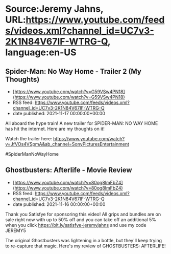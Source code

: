 # Source:Jeremy Jahns, URL:https://www.youtube.com/feeds/videos.xml?channel_id=UC7v3-2K1N84V67IF-WTRG-Q, language:en-US

## Spider-Man: No Way Home - Trailer 2 (My Thoughts)
 - [https://www.youtube.com/watch?v=G59VSw4PN18](https://www.youtube.com/watch?v=G59VSw4PN18)
 - RSS feed: https://www.youtube.com/feeds/videos.xml?channel_id=UC7v3-2K1N84V67IF-WTRG-Q
 - date published: 2021-11-17 00:00:00+00:00

All aboard the hype train! A new trailer for SPIDER-MAN: NO WAY HOME has hit the internet. Here are my thoughts on it!

Watch the trailer here: https://www.youtube.com/watch?v=JfVOs4VSpmA&ab_channel=SonyPicturesEntertainment

#SpiderManNoWayHome

## Ghostbusters: Afterlife - Movie Review
 - [https://www.youtube.com/watch?v=80og8ImFbZ4](https://www.youtube.com/watch?v=80og8ImFbZ4)
 - RSS feed: https://www.youtube.com/feeds/videos.xml?channel_id=UC7v3-2K1N84V67IF-WTRG-Q
 - date published: 2021-11-16 00:00:00+00:00

Thank you Satisfye for sponsoring this video! All grips and bundles are on sale right now with up to 50% off and you can take off an additional 5% when you click https://bit.ly/satisfye-jeremyjahns and use my code JEREMY5

The original Ghostbusters was lightening in a bottle, but they'll keep trying to re-capture that magic. Here's my review of GHOSTBUSTERS: AFTERLIFE!

